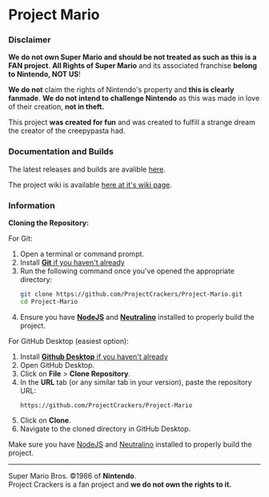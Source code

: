 # Project Mario

### Disclaimer
**We do not own Super Mario and should be not treated as such as this is a FAN project**. **All Rights of Super Mario** and its associated franchise **belong to Nintendo, NOT US**!

**We do not** claim the rights of Nintendo's property and **this is clearly fanmade**. **We do not intend to challenge Nintendo** as this was made in love of their creation, **not in theft.**

This project **was created for fun** and was created to fulfill a strange dream the creator of the creepypasta had.


### Documentation and Builds

The latest releases and builds are avalible [here](https://github.com/ProjectCrackers/Project-Mario/releases/).

The project wiki is available [here at it's wiki page](https://github.com/ProjectCrackers/Project-Mario/wiki).

### Information

**Cloning the Repository:**

For Git:
1. Open a terminal or command prompt.
2. Install [**Git** if you haven't already](https://git-scm.com/downloads)
3. Run the following command once you've opened the appropriate directory:
   ```bash
   git clone https://github.com/ProjectCrackers/Project-Mario.git
   cd Project-Mario
   ```
4. Ensure you have [**NodeJS**](https://nodejs.org/) and [**Neutralino**](https://neutralino.js.org/) installed to properly build the project.

For GitHub Desktop (easiest option):
1. Install [**Github Desktop** if you haven't already](https://github.com/apps/desktop)
2. Open GitHub Desktop.
3. Click on **File** > **Clone Repository**.
4. In the **URL** tab (or any similar tab in your version), paste the repository URL:
   ```
   https://github.com/ProjectCrackers/Project-Mario
   ```
5. Click on **Clone**.
6. Navigate to the cloned directory in GitHub Desktop.

Make sure you have [NodeJS](https://nodejs.org/) and [Neutralino](https://neutralino.js.org/) installed to properly build the project.

---

Super Mario Bros. ©1986 of **Nintendo**.<br>
Project Crackers is a fan project and **we do not own the rights to it.**
